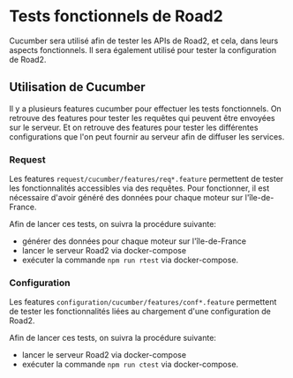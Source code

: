# Tests fonctionnels de Road2

Cucumber sera utilisé afin de tester les APIs de Road2, et cela, dans leurs aspects fonctionnels. Il sera également utilisé pour tester la configuration de Road2. 

## Utilisation de Cucumber 

Il y a plusieurs features cucumber pour effectuer les tests fonctionnels. On retrouve des features pour tester les requêtes qui peuvent être envoyées sur le serveur. Et on retrouve des features pour tester les différentes configurations que l'on peut fournir au serveur afin de diffuser les services. 

### Request 

Les features `request/cucumber/features/req*.feature` permettent de tester les fonctionnalités accessibles via des requêtes. Pour fonctionner, il est nécessaire d'avoir généré des données pour chaque moteur sur l'île-de-France. 

Afin de lancer ces tests, on suivra la procédure suivante:
- générer des données pour chaque moteur sur l'île-de-France
- lancer le serveur Road2 via docker-compose 
- exécuter la commande `npm run rtest` via docker-compose. 

### Configuration 

Les features `configuration/cucumber/features/conf*.feature` permettent de tester les fonctionnalités liées au chargement d'une configuration de Road2. 

Afin de lancer ces tests, on suivra la procédure suivante:
- lancer le serveur Road2 via docker-compose 
- exécuter la commande `npm run ctest` via docker-compose. 






